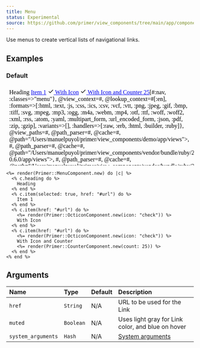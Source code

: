 ```yaml
---
title: Menu
status: Experimental
source: https://github.com/primer/view_components/tree/main/app/components/primer/menu_component.rb
---
```


<!-- Warning: AUTO-GENERATED file, do not edit. Add code comments to your Ruby instead <3 -->

Use menus to create vertical lists of navigational links.

## Examples

### Default

<iframe style="width: 100%; border: 0px; height: 215px;" srcdoc="<html><head><link href='https://unpkg.com/@primer/css/dist/primer.css' rel='stylesheet'></head><body><nav class='menu '>  <span class='menu-heading '>    Heading</span>      <a href='#url' aria-current='page' class='menu-item '>    Item 1</a>    <a href='#url' class='menu-item '>    <svg class='octicon octicon-check' height='16' viewBox='0 0 16 16' version='1.1' width='16' aria-hidden='true'><path fill-rule='evenodd' d='M13.78 4.22a.75.75 0 010 1.06l-7.25 7.25a.75.75 0 01-1.06 0L2.22 9.28a.75.75 0 011.06-1.06L6 10.94l6.72-6.72a.75.75 0 011.06 0z'></path></svg>    With Icon</a>    <a href='#url' class='menu-item '>    <svg class='octicon octicon-check' height='16' viewBox='0 0 16 16' version='1.1' width='16' aria-hidden='true'><path fill-rule='evenodd' d='M13.78 4.22a.75.75 0 010 1.06l-7.25 7.25a.75.75 0 01-1.06 0L2.22 9.28a.75.75 0 011.06-1.06L6 10.94l6.72-6.72a.75.75 0 011.06 0z'></path></svg>    With Icon and Counter    <span title='25' class='Counter '>25</span></a>[#&lt;ViewComponent::SlotV2:0x00007f82f74de6e0 @parent=#&lt;Primer::MenuComponent:0x00007f82f7506b40 @system_arguments={:tag=&gt;:nav, :classes=&gt;&quot;menu&quot;}, @view_context=#&lt;ActionView::Base:0x007f8356ea9be8&gt;, @lookup_context=#&lt;ActionView::LookupContext:0x00007f8356ea9eb8 @details_key=nil, @digest_cache=nil, @cache=true, @prefixes=[&quot;application&quot;], @details={:locale=&gt;[:en], :formats=&gt;[:html, :text, :js, :css, :ics, :csv, :vcf, :vtt, :png, :jpeg, :gif, :bmp, :tiff, :svg, :mpeg, :mp3, :ogg, :m4a, :webm, :mp4, :otf, :ttf, :woff, :woff2, :xml, :rss, :atom, :yaml, :multipart_form, :url_encoded_form, :json, :pdf, :zip, :gzip], :variants=&gt;[], :handlers=&gt;[:raw, :erb, :html, :builder, :ruby]}, @view_paths=#&lt;ActionView::PathSet:0x00007f8356ea9d28 @paths=[#&lt;ActionView::OptimizedFileSystemResolver:0x00007f8356e891e0 @pattern=&quot;:prefix/:action{.:locale,}{.:formats,}{+:variants,}{.:handlers,}&quot;, @unbound_templates=#&lt;Concurrent::Map:0x00007f8356e891b8 entries=0 default_proc=nil&gt;, @path_parser=#&lt;ActionView::Resolver::PathParser:0x00007f8356e89118&gt;, @cache=#&lt;ActionView::Resolver::Cache:0x00007f8356e890f0 keys=0 queries=0&gt;, @path=&quot;/Users/manuelpuyol/primer/view_components/demo/app/views&quot;&gt;, #&lt;ActionView::OptimizedFileSystemResolver:0x00007f8356e89640 @pattern=&quot;:prefix/:action{.:locale,}{.:formats,}{+:variants,}{.:handlers,}&quot;, @unbound_templates=#&lt;Concurrent::Map:0x00007f8356e89618 entries=0 default_proc=nil&gt;, @path_parser=#&lt;ActionView::Resolver::PathParser:0x00007f8356e895a0&gt;, @cache=#&lt;ActionView::Resolver::Cache:0x00007f8356e89578 keys=0 queries=0&gt;, @path=&quot;/Users/manuelpuyol/primer/view_components/vendor/bundle/ruby/2.6.0/gems/view_component_storybook-0.6.0/app/views&quot;&gt;, #&lt;ActionView::OptimizedFileSystemResolver:0x00007f8356e89a78 @pattern=&quot;:prefix/:action{.:locale,}{.:formats,}{+:variants,}{.:handlers,}&quot;, @unbound_templates=#&lt;Concurrent::Map:0x00007f8356e89a50 entries=0 default_proc=nil&gt;, @path_parser=#&lt;ActionView::Resolver::PathParser:0x00007f8356e899d8&gt;, @cache=#&lt;ActionView::Resolver::Cache:0x00007f8356e899b0 keys=0 queries=0&gt;, @path=&quot;/Users/manuelpuyol/primer/view_components/vendor/bundle/ruby/2.6.0/gems/view_component-2.25.1/app/views&quot;&gt;]&gt;&gt;, @view_renderer=#&lt;ActionView::Renderer:0x00007f8356ea8810 @lookup_context=#&lt;ActionView::LookupContext:0x00007f8356ea9eb8 @details_key=nil, @digest_cache=nil, @cache=true, @prefixes=[&quot;application&quot;], @details={:locale=&gt;[:en], :formats=&gt;[:html, :text, :js, :css, :ics, :csv, :vcf, :vtt, :png, :jpeg, :gif, :bmp, :tiff, :svg, :mpeg, :mp3, :ogg, :m4a, :webm, :mp4, :otf, :ttf, :woff, :woff2, :xml, :rss, :atom, :yaml, :multipart_form, :url_encoded_form, :json, :pdf, :zip, :gzip], :variants=&gt;[], :handlers=&gt;[:raw, :erb, :html, :builder, :ruby]}, @view_paths=#&lt;ActionView::PathSet:0x00007f8356ea9d28 @paths=[#&lt;ActionView::OptimizedFileSystemResolver:0x00007f8356e891e0 @pattern=&quot;:prefix/:action{.:locale,}{.:formats,}{+:variants,}{.:handlers,}&quot;, @unbound_templates=#&lt;Concurrent::Map:0x00007f8356e891b8 entries=0 default_proc=nil&gt;, @path_parser=#&lt;ActionView::Resolver::PathParser:0x00007f8356e89118&gt;, @cache=#&lt;ActionView::Resolver::Cache:0x00007f8356e890f0 keys=0 queries=0&gt;, @path=&quot;/Users/manuelpuyol/primer/view_components/demo/app/views&quot;&gt;, #&lt;ActionView::OptimizedFileSystemResolver:0x00007f8356e89640 @pattern=&quot;:prefix/:action{.:locale,}{.:formats,}{+:variants,}{.:handlers,}&quot;, @unbound_templates=#&lt;Concurrent::Map:0x00007f8356e89618 entries=0 default_proc=nil&gt;, @path_parser=#&lt;ActionView::Resolver::PathParser:0x00007f8356e895a0&gt;, @cache=#&lt;ActionView::Resolver::Cache:0x00007f8356e89578 keys=0 queries=0&gt;, @path=&quot;/Users/manuelpuyol/primer/view_components/vendor/bundle/ruby/2.6.0/gems/view_component_storybook-0.6.0/app/views&quot;&gt;, #&lt;ActionView::OptimizedFileSystemResolver:0x00007f8356e89a78 @pattern=&quot;:prefix/:action{.:locale,}{.:formats,}{+:variants,}{.:handlers,}&quot;, @unbound_templates=#&lt;Concurrent::Map:0x00007f8356e89a50 entries=0 default_proc=nil&gt;, @path_parser=#&lt;ActionView::Resolver::PathParser:0x00007f8356e899d8&gt;, @cache=#&lt;ActionView::Resolver::Cache:0x00007f8356e899b0 keys=0 queries=0&gt;, @path=&quot;/Users/manuelpuyol/primer/view_components/vendor/bundle/ruby/2.6.0/gems/view_component-2.25.1/app/views&quot;&gt;]&gt;&gt;&gt;, @view_flow=#&lt;ActionView::OutputFlow:0x00007f8356eb3288 @content={}&gt;, @virtual_path=&quot;/primer/menu_component&quot;, @variant=nil, @current_template=#&lt;Primer::MenuComponent:0x00007f82f7506b40 ...&gt;, @_set_slots={:heading=&gt;#&lt;ViewComponent::SlotV2:0x00007f82f74df090 @parent=#&lt;Primer::MenuComponent:0x00007f82f7506b40 ...&gt;, @_content_block=#&lt;Proc:0x00007f82f74df2c0@inline template:2&gt;, @_component_instance=#&lt;Primer::BaseComponent:0x00007f82f74ded98 @tag=:span, @result={:class=&gt;&quot;menu-heading &quot;, :style=&gt;nil}, @content_tag_args={}, @view_context=#&lt;ActionView::Base:0x007f8356ea9be8&gt;, @lookup_context=#&lt;ActionView::LookupContext:0x00007f8356ea9eb8 @details_key=nil, @digest_cache=nil, @cache=true, @prefixes=[&quot;application&quot;], @details={:locale=&gt;[:en], :formats=&gt;[:html, :text, :js, :css, :ics, :csv, :vcf, :vtt, :png, :jpeg, :gif, :bmp, :tiff, :svg, :mpeg, :mp3, :ogg, :m4a, :webm, :mp4, :otf, :ttf, :woff, :woff2, :xml, :rss, :atom, :yaml, :multipart_form, :url_encoded_form, :json, :pdf, :zip, :gzip], :variants=&gt;[], :handlers=&gt;[:raw, :erb, :html, :builder, :ruby]}, @view_paths=#&lt;ActionView::PathSet:0x00007f8356ea9d28 @paths=[#&lt;ActionView::OptimizedFileSystemResolver:0x00007f8356e891e0 @pattern=&quot;:prefix/:action{.:locale,}{.:formats,}{+:variants,}{.:handlers,}&quot;, @unbound_templates=#&lt;Concurrent::Map:0x00007f8356e891b8 entries=0 default_proc=nil&gt;, @path_parser=#&lt;ActionView::Resolver::PathParser:0x00007f8356e89118&gt;, @cache=#&lt;ActionView::Resolver::Cache:0x00007f8356e890f0 keys=0 queries=0&gt;, @path=&quot;/Users/manuelpuyol/primer/view_components/demo/app/views&quot;&gt;, #&lt;ActionView::OptimizedFileSystemResolver:0x00007f8356e89640 @pattern=&quot;:prefix/:action{.:locale,}{.:formats,}{+:variants,}{.:handlers,}&quot;, @unbound_templates=#&lt;Concurrent::Map:0x00007f8356e89618 entries=0 default_proc=nil&gt;, @path_parser=#&lt;ActionView::Resolver::PathParser:0x00007f8356e895a0&gt;, @cache=#&lt;ActionView::Resolver::Cache:0x00007f8356e89578 keys=0 queries=0&gt;, @path=&quot;/Users/manuelpuyol/primer/view_components/vendor/bundle/ruby/2.6.0/gems/view_component_storybook-0.6.0/app/views&quot;&gt;, #&lt;ActionView::OptimizedFileSystemResolver:0x00007f8356e89a78 @pattern=&quot;:prefix/:action{.:locale,}{.:formats,}{+:variants,}{.:handlers,}&quot;, @unbound_templates=#&lt;Concurrent::Map:0x00007f8356e89a50 entries=0 default_proc=nil&gt;, @path_parser=#&lt;ActionView::Resolver::PathParser:0x00007f8356e899d8&gt;, @cache=#&lt;ActionView::Resolver::Cache:0x00007f8356e899b0 keys=0 queries=0&gt;, @path=&quot;/Users/manuelpuyol/primer/view_components/vendor/bundle/ruby/2.6.0/gems/view_component-2.25.1/app/views&quot;&gt;]&gt;&gt;, @view_renderer=#&lt;ActionView::Renderer:0x00007f8356ea8810 @lookup_context=#&lt;ActionView::LookupContext:0x00007f8356ea9eb8 @details_key=nil, @digest_cache=nil, @cache=true, @prefixes=[&quot;application&quot;], @details={:locale=&gt;[:en], :formats=&gt;[:html, :text, :js, :css, :ics, :csv, :vcf, :vtt, :png, :jpeg, :gif, :bmp, :tiff, :svg, :mpeg, :mp3, :ogg, :m4a, :webm, :mp4, :otf, :ttf, :woff, :woff2, :xml, :rss, :atom, :yaml, :multipart_form, :url_encoded_form, :json, :pdf, :zip, :gzip], :variants=&gt;[], :handlers=&gt;[:raw, :erb, :html, :builder, :ruby]}, @view_paths=#&lt;ActionView::PathSet:0x00007f8356ea9d28 @paths=[#&lt;ActionView::OptimizedFileSystemResolver:0x00007f8356e891e0 @pattern=&quot;:prefix/:action{.:locale,}{.:formats,}{+:variants,}{.:handlers,}&quot;, @unbound_templates=#&lt;Concurrent::Map:0x00007f8356e891b8 entries=0 default_proc=nil&gt;, @path_parser=#&lt;ActionView::Resolver::PathParser:0x00007f8356e89118&gt;, @cache=#&lt;ActionView::Resolver::Cache:0x00007f8356e890f0 keys=0 queries=0&gt;, @path=&quot;/Users/manuelpuyol/primer/view_components/demo/app/views&quot;&gt;, #&lt;ActionView::OptimizedFileSystemResolver:0x00007f8356e89640 @pattern=&quot;:prefix/:action{.:locale,}{.:formats,}{+:variants,}{.:handlers,}&quot;, @unbound_templates=#&lt;Concurrent::Map:0x00007f8356e89618 entries=0 default_proc=nil&gt;, @path_parser=#&lt;ActionView::Resolver::PathParser:0x00007f8356e895a0&gt;, @cache=#&lt;ActionView::Resolver::Cache:0x00007f8356e89578 keys=0 queries=0&gt;, @path=&quot;/Users/manuelpuyol/primer/view_components/vendor/bundle/ruby/2.6.0/gems/view_component_storybook-0.6.0/app/views&quot;&gt;, #&lt;ActionView::OptimizedFileSystemResolver:0x00007f8356e89a78 @pattern=&quot;:prefix/:action{.:locale,}{.:formats,}{+:variants,}{.:handlers,}&quot;, @unbound_templates=#&lt;Concurrent::Map:0x00007f8356e89a50 entries=0 default_proc=nil&gt;, @path_parser=#&lt;ActionView::Resolver::PathParser:0x00007f8356e899d8&gt;, @cache=#&lt;ActionView::Resolver::Cache:0x00007f8356e899b0 keys=0 queries=0&gt;, @path=&quot;/Users/manuelpuyol/primer/view_components/vendor/bundle/ruby/2.6.0/gems/view_component-2.25.1/app/views&quot;&gt;]&gt;&gt;&gt;, @view_flow=#&lt;ActionView::OutputFlow:0x00007f8356eb3288 @content={}&gt;, @virtual_path=&quot;/primer/base_component&quot;, @variant=nil, @current_template=nil, @content=&quot;    Heading\n&quot;, @tag_builder=#&lt;ActionView::Helpers::TagHelper::TagBuilder:0x00007f82f74dc480 @view_context=#&lt;Primer::BaseComponent:0x00007f82f74ded98 ...&gt;&gt;&gt;, @content=&quot;&lt;span class=\&quot;menu-heading \&quot;&gt;    Heading\n&lt;/span&gt;&quot;&gt;, :items=&gt;[...]}, @content=nil, @output_buffer=&quot;\n  &lt;span class=\&quot;menu-heading \&quot;&gt;    Heading\n&lt;/span&gt;\n  \n    &lt;a href=\&quot;#url\&quot; aria-current=\&quot;page\&quot; class=\&quot;menu-item \&quot;&gt;    Item 1\n&lt;/a&gt;\n\n    &lt;a href=\&quot;#url\&quot; class=\&quot;menu-item \&quot;&gt;    &lt;svg class=\&quot;octicon octicon-check\&quot; height=\&quot;16\&quot; viewBox=\&quot;0 0 16 16\&quot; version=\&quot;1.1\&quot; width=\&quot;16\&quot; aria-hidden=\&quot;true\&quot;&gt;&lt;path fill-rule=\&quot;evenodd\&quot; d=\&quot;M13.78 4.22a.75.75 0 010 1.06l-7.25 7.25a.75.75 0 01-1.06 0L2.22 9.28a.75.75 0 011.06-1.06L6 10.94l6.72-6.72a.75.75 0 011.06 0z\&quot;&gt;&lt;/path&gt;&lt;/svg&gt;\n    With Icon\n&lt;/a&gt;\n\n    &lt;a href=\&quot;#url\&quot; class=\&quot;menu-item \&quot;&gt;    &lt;svg class=\&quot;octicon octicon-check\&quot; height=\&quot;16\&quot; viewBox=\&quot;0 0 16 16\&quot; version=\&quot;1.1\&quot; width=\&quot;16\&quot; aria-hidden=\&quot;true\&quot;&gt;&lt;path fill-rule=\&quot;evenodd\&quot; d=\&quot;M13.78 4.22a.75.75 0 010 1.06l-7.25 7.25a.75.75 0 01-1.06 0L2.22 9.28a.75.75 0 011.06-1.06L6 10.94l6.72-6.72a.75.75 0 011.06 0z\&quot;&gt;&lt;/path&gt;&lt;/svg&gt;\n    With Icon and Counter\n    &lt;span title=\&quot;25\&quot; class=\&quot;Counter \&quot;&gt;25&lt;/span&gt;\n&lt;/a&gt;\n&quot;&gt;, @_content_block=#&lt;Proc:0x00007f82f74de820@inline template:5&gt;, @_component_instance=#&lt;Primer::BaseComponent:0x00007f82f74de410 @tag=:a, @result={:class=&gt;&quot;menu-item &quot;, :style=&gt;nil}, @content_tag_args={:href=&gt;&quot;#url&quot;, :&quot;aria-current&quot;=&gt;:page}, @view_context=#&lt;ActionView::Base:0x007f8356ea9be8&gt;, @lookup_context=#&lt;ActionView::LookupContext:0x00007f8356ea9eb8 @details_key=nil, @digest_cache=nil, @cache=true, @prefixes=[&quot;application&quot;], @details={:locale=&gt;[:en], :formats=&gt;[:html, :text, :js, :css, :ics, :csv, :vcf, :vtt, :png, :jpeg, :gif, :bmp, :tiff, :svg, :mpeg, :mp3, :ogg, :m4a, :webm, :mp4, :otf, :ttf, :woff, :woff2, :xml, :rss, :atom, :yaml, :multipart_form, :url_encoded_form, :json, :pdf, :zip, :gzip], :variants=&gt;[], :handlers=&gt;[:raw, :erb, :html, :builder, :ruby]}, @view_paths=#&lt;ActionView::PathSet:0x00007f8356ea9d28 @paths=[#&lt;ActionView::OptimizedFileSystemResolver:0x00007f8356e891e0 @pattern=&quot;:prefix/:action{.:locale,}{.:formats,}{+:variants,}{.:handlers,}&quot;, @unbound_templates=#&lt;Concurrent::Map:0x00007f8356e891b8 entries=0 default_proc=nil&gt;, @path_parser=#&lt;ActionView::Resolver::PathParser:0x00007f8356e89118&gt;, @cache=#&lt;ActionView::Resolver::Cache:0x00007f8356e890f0 keys=0 queries=0&gt;, @path=&quot;/Users/manuelpuyol/primer/view_components/demo/app/views&quot;&gt;, #&lt;ActionView::OptimizedFileSystemResolver:0x00007f8356e89640 @pattern=&quot;:prefix/:action{.:locale,}{.:formats,}{+:variants,}{.:handlers,}&quot;, @unbound_templates=#&lt;Concurrent::Map:0x00007f8356e89618 entries=0 default_proc=nil&gt;, @path_parser=#&lt;ActionView::Resolver::PathParser:0x00007f8356e895a0&gt;, @cache=#&lt;ActionView::Resolver::Cache:0x00007f8356e89578 keys=0 queries=0&gt;, @path=&quot;/Users/manuelpuyol/primer/view_components/vendor/bundle/ruby/2.6.0/gems/view_component_storybook-0.6.0/app/views&quot;&gt;, #&lt;ActionView::OptimizedFileSystemResolver:0x00007f8356e89a78 @pattern=&quot;:prefix/:action{.:locale,}{.:formats,}{+:variants,}{.:handlers,}&quot;, @unbound_templates=#&lt;Concurrent::Map:0x00007f8356e89a50 entries=0 default_proc=nil&gt;, @path_parser=#&lt;ActionView::Resolver::PathParser:0x00007f8356e899d8&gt;, @cache=#&lt;ActionView::Resolver::Cache:0x00007f8356e899b0 keys=0 queries=0&gt;, @path=&quot;/Users/manuelpuyol/primer/view_components/vendor/bundle/ruby/2.6.0/gems/view_component-2.25.1/app/views&quot;&gt;]&gt;&gt;, @view_renderer=#&lt;ActionView::Renderer:0x00007f8356ea8810 @lookup_context=#&lt;ActionView::LookupContext:0x00007f8356ea9eb8 @details_key=nil, @digest_cache=nil, @cache=true, @prefixes=[&quot;application&quot;], @details={:locale=&gt;[:en], :formats=&gt;[:html, :text, :js, :css, :ics, :csv, :vcf, :vtt, :png, :jpeg, :gif, :bmp, :tiff, :svg, :mpeg, :mp3, :ogg, :m4a, :webm, :mp4, :otf, :ttf, :woff, :woff2, :xml, :rss, :atom, :yaml, :multipart_form, :url_encoded_form, :json, :pdf, :zip, :gzip], :variants=&gt;[], :handlers=&gt;[:raw, :erb, :html, :builder, :ruby]}, @view_paths=#&lt;ActionView::PathSet:0x00007f8356ea9d28 @paths=[#&lt;ActionView::OptimizedFileSystemResolver:0x00007f8356e891e0 @pattern=&quot;:prefix/:action{.:locale,}{.:formats,}{+:variants,}{.:handlers,}&quot;, @unbound_templates=#&lt;Concurrent::Map:0x00007f8356e891b8 entries=0 default_proc=nil&gt;, @path_parser=#&lt;ActionView::Resolver::PathParser:0x00007f8356e89118&gt;, @cache=#&lt;ActionView::Resolver::Cache:0x00007f8356e890f0 keys=0 queries=0&gt;, @path=&quot;/Users/manuelpuyol/primer/view_components/demo/app/views&quot;&gt;, #&lt;ActionView::OptimizedFileSystemResolver:0x00007f8356e89640 @pattern=&quot;:prefix/:action{.:locale,}{.:formats,}{+:variants,}{.:handlers,}&quot;, @unbound_templates=#&lt;Concurrent::Map:0x00007f8356e89618 entries=0 default_proc=nil&gt;, @path_parser=#&lt;ActionView::Resolver::PathParser:0x00007f8356e895a0&gt;, @cache=#&lt;ActionView::Resolver::Cache:0x00007f8356e89578 keys=0 queries=0&gt;, @path=&quot;/Users/manuelpuyol/primer/view_components/vendor/bundle/ruby/2.6.0/gems/view_component_storybook-0.6.0/app/views&quot;&gt;, #&lt;ActionView::OptimizedFileSystemResolver:0x00007f8356e89a78 @pattern=&quot;:prefix/:action{.:locale,}{.:formats,}{+:variants,}{.:handlers,}&quot;, @unbound_templates=#&lt;Concurrent::Map:0x00007f8356e89a50 entries=0 default_proc=nil&gt;, @path_parser=#&lt;ActionView::Resolver::PathParser:0x00007f8356e899d8&gt;, @cache=#&lt;ActionView::Resolver::Cache:0x00007f8356e899b0 keys=0 queries=0&gt;, @path=&quot;/Users/manuelpuyol/primer/view_components/vendor/bundle/ruby/2.6.0/gems/view_component-2.25.1/app/views&quot;&gt;]&gt;&gt;&gt;, @view_flow=#&lt;ActionView::OutputFlow:0x00007f8356eb3288 @content={}&gt;, @virtual_path=&quot;/primer/base_component&quot;, @variant=nil, @current_template=nil, @content=&quot;    Item 1\n&quot;, @tag_builder=#&lt;ActionView::Helpers::TagHelper::TagBuilder:0x00007f82f74dc0e8 @view_context=#&lt;Primer::BaseComponent:0x00007f82f74de410 ...&gt;&gt;&gt;, @content=&quot;&lt;a href=\&quot;#url\&quot; aria-current=\&quot;page\&quot; class=\&quot;menu-item \&quot;&gt;    Item 1\n&lt;/a&gt;&quot;&gt;, #&lt;ViewComponent::SlotV2:0x00007f82f74ddc90 @parent=#&lt;Primer::MenuComponent:0x00007f82f7506b40 @system_arguments={:tag=&gt;:nav, :classes=&gt;&quot;menu&quot;}, @view_context=#&lt;ActionView::Base:0x007f8356ea9be8&gt;, @lookup_context=#&lt;ActionView::LookupContext:0x00007f8356ea9eb8 @details_key=nil, @digest_cache=nil, @cache=true, @prefixes=[&quot;application&quot;], @details={:locale=&gt;[:en], :formats=&gt;[:html, :text, :js, :css, :ics, :csv, :vcf, :vtt, :png, :jpeg, :gif, :bmp, :tiff, :svg, :mpeg, :mp3, :ogg, :m4a, :webm, :mp4, :otf, :ttf, :woff, :woff2, :xml, :rss, :atom, :yaml, :multipart_form, :url_encoded_form, :json, :pdf, :zip, :gzip], :variants=&gt;[], :handlers=&gt;[:raw, :erb, :html, :builder, :ruby]}, @view_paths=#&lt;ActionView::PathSet:0x00007f8356ea9d28 @paths=[#&lt;ActionView::OptimizedFileSystemResolver:0x00007f8356e891e0 @pattern=&quot;:prefix/:action{.:locale,}{.:formats,}{+:variants,}{.:handlers,}&quot;, @unbound_templates=#&lt;Concurrent::Map:0x00007f8356e891b8 entries=0 default_proc=nil&gt;, @path_parser=#&lt;ActionView::Resolver::PathParser:0x00007f8356e89118&gt;, @cache=#&lt;ActionView::Resolver::Cache:0x00007f8356e890f0 keys=0 queries=0&gt;, @path=&quot;/Users/manuelpuyol/primer/view_components/demo/app/views&quot;&gt;, #&lt;ActionView::OptimizedFileSystemResolver:0x00007f8356e89640 @pattern=&quot;:prefix/:action{.:locale,}{.:formats,}{+:variants,}{.:handlers,}&quot;, @unbound_templates=#&lt;Concurrent::Map:0x00007f8356e89618 entries=0 default_proc=nil&gt;, @path_parser=#&lt;ActionView::Resolver::PathParser:0x00007f8356e895a0&gt;, @cache=#&lt;ActionView::Resolver::Cache:0x00007f8356e89578 keys=0 queries=0&gt;, @path=&quot;/Users/manuelpuyol/primer/view_components/vendor/bundle/ruby/2.6.0/gems/view_component_storybook-0.6.0/app/views&quot;&gt;, #&lt;ActionView::OptimizedFileSystemResolver:0x00007f8356e89a78 @pattern=&quot;:prefix/:action{.:locale,}{.:formats,}{+:variants,}{.:handlers,}&quot;, @unbound_templates=#&lt;Concurrent::Map:0x00007f8356e89a50 entries=0 default_proc=nil&gt;, @path_parser=#&lt;ActionView::Resolver::PathParser:0x00007f8356e899d8&gt;, @cache=#&lt;ActionView::Resolver::Cache:0x00007f8356e899b0 keys=0 queries=0&gt;, @path=&quot;/Users/manuelpuyol/primer/view_components/vendor/bundle/ruby/2.6.0/gems/view_component-2.25.1/app/views&quot;&gt;]&gt;&gt;, @view_renderer=#&lt;ActionView::Renderer:0x00007f8356ea8810 @lookup_context=#&lt;ActionView::LookupContext:0x00007f8356ea9eb8 @details_key=nil, @digest_cache=nil, @cache=true, @prefixes=[&quot;application&quot;], @details={:locale=&gt;[:en], :formats=&gt;[:html, :text, :js, :css, :ics, :csv, :vcf, :vtt, :png, :jpeg, :gif, :bmp, :tiff, :svg, :mpeg, :mp3, :ogg, :m4a, :webm, :mp4, :otf, :ttf, :woff, :woff2, :xml, :rss, :atom, :yaml, :multipart_form, :url_encoded_form, :json, :pdf, :zip, :gzip], :variants=&gt;[], :handlers=&gt;[:raw, :erb, :html, :builder, :ruby]}, @view_paths=#&lt;ActionView::PathSet:0x00007f8356ea9d28 @paths=[#&lt;ActionView::OptimizedFileSystemResolver:0x00007f8356e891e0 @pattern=&quot;:prefix/:action{.:locale,}{.:formats,}{+:variants,}{.:handlers,}&quot;, @unbound_templates=#&lt;Concurrent::Map:0x00007f8356e891b8 entries=0 default_proc=nil&gt;, @path_parser=#&lt;ActionView::Resolver::PathParser:0x00007f8356e89118&gt;, @cache=#&lt;ActionView::Resolver::Cache:0x00007f8356e890f0 keys=0 queries=0&gt;, @path=&quot;/Users/manuelpuyol/primer/view_components/demo/app/views&quot;&gt;, #&lt;ActionView::OptimizedFileSystemResolver:0x00007f8356e89640 @pattern=&quot;:prefix/:action{.:locale,}{.:formats,}{+:variants,}{.:handlers,}&quot;, @unbound_templates=#&lt;Concurrent::Map:0x00007f8356e89618 entries=0 default_proc=nil&gt;, @path_parser=#&lt;ActionView::Resolver::PathParser:0x00007f8356e895a0&gt;, @cache=#&lt;ActionView::Resolver::Cache:0x00007f8356e89578 keys=0 queries=0&gt;, @path=&quot;/Users/manuelpuyol/primer/view_components/vendor/bundle/ruby/2.6.0/gems/view_component_storybook-0.6.0/app/views&quot;&gt;, #&lt;ActionView::OptimizedFileSystemResolver:0x00007f8356e89a78 @pattern=&quot;:prefix/:action{.:locale,}{.:formats,}{+:variants,}{.:handlers,}&quot;, @unbound_templates=#&lt;Concurrent::Map:0x00007f8356e89a50 entries=0 default_proc=nil&gt;, @path_parser=#&lt;ActionView::Resolver::PathParser:0x00007f8356e899d8&gt;, @cache=#&lt;ActionView::Resolver::Cache:0x00007f8356e899b0 keys=0 queries=0&gt;, @path=&quot;/Users/manuelpuyol/primer/view_components/vendor/bundle/ruby/2.6.0/gems/view_component-2.25.1/app/views&quot;&gt;]&gt;&gt;&gt;, @view_flow=#&lt;ActionView::OutputFlow:0x00007f8356eb3288 @content={}&gt;, @virtual_path=&quot;/primer/menu_component&quot;, @variant=nil, @current_template=#&lt;Primer::MenuComponent:0x00007f82f7506b40 ...&gt;, @_set_slots={:heading=&gt;#&lt;ViewComponent::SlotV2:0x00007f82f74df090 @parent=#&lt;Primer::MenuComponent:0x00007f82f7506b40 ...&gt;, @_content_block=#&lt;Proc:0x00007f82f74df2c0@inline template:2&gt;, @_component_instance=#&lt;Primer::BaseComponent:0x00007f82f74ded98 @tag=:span, @result={:class=&gt;&quot;menu-heading &quot;, :style=&gt;nil}, @content_tag_args={}, @view_context=#&lt;ActionView::Base:0x007f8356ea9be8&gt;, @lookup_context=#&lt;ActionView::LookupContext:0x00007f8356ea9eb8 @details_key=nil, @digest_cache=nil, @cache=true, @prefixes=[&quot;application&quot;], @details={:locale=&gt;[:en], :formats=&gt;[:html, :text, :js, :css, :ics, :csv, :vcf, :vtt, :png, :jpeg, :gif, :bmp, :tiff, :svg, :mpeg, :mp3, :ogg, :m4a, :webm, :mp4, :otf, :ttf, :woff, :woff2, :xml, :rss, :atom, :yaml, :multipart_form, :url_encoded_form, :json, :pdf, :zip, :gzip], :variants=&gt;[], :handlers=&gt;[:raw, :erb, :html, :builder, :ruby]}, @view_paths=#&lt;ActionView::PathSet:0x00007f8356ea9d28 @paths=[#&lt;ActionView::OptimizedFileSystemResolver:0x00007f8356e891e0 @pattern=&quot;:prefix/:action{.:locale,}{.:formats,}{+:variants,}{.:handlers,}&quot;, @unbound_templates=#&lt;Concurrent::Map:0x00007f8356e891b8 entries=0 default_proc=nil&gt;, @path_parser=#&lt;ActionView::Resolver::PathParser:0x00007f8356e89118&gt;, @cache=#&lt;ActionView::Resolver::Cache:0x00007f8356e890f0 keys=0 queries=0&gt;, @path=&quot;/Users/manuelpuyol/primer/view_components/demo/app/views&quot;&gt;, #&lt;ActionView::OptimizedFileSystemResolver:0x00007f8356e89640 @pattern=&quot;:prefix/:action{.:locale,}{.:formats,}{+:variants,}{.:handlers,}&quot;, @unbound_templates=#&lt;Concurrent::Map:0x00007f8356e89618 entries=0 default_proc=nil&gt;, @path_parser=#&lt;ActionView::Resolver::PathParser:0x00007f8356e895a0&gt;, @cache=#&lt;ActionView::Resolver::Cache:0x00007f8356e89578 keys=0 queries=0&gt;, @path=&quot;/Users/manuelpuyol/primer/view_components/vendor/bundle/ruby/2.6.0/gems/view_component_storybook-0.6.0/app/views&quot;&gt;, #&lt;ActionView::OptimizedFileSystemResolver:0x00007f8356e89a78 @pattern=&quot;:prefix/:action{.:locale,}{.:formats,}{+:variants,}{.:handlers,}&quot;, @unbound_templates=#&lt;Concurrent::Map:0x00007f8356e89a50 entries=0 default_proc=nil&gt;, @path_parser=#&lt;ActionView::Resolver::PathParser:0x00007f8356e899d8&gt;, @cache=#&lt;ActionView::Resolver::Cache:0x00007f8356e899b0 keys=0 queries=0&gt;, @path=&quot;/Users/manuelpuyol/primer/view_components/vendor/bundle/ruby/2.6.0/gems/view_component-2.25.1/app/views&quot;&gt;]&gt;&gt;, @view_renderer=#&lt;ActionView::Renderer:0x00007f8356ea8810 @lookup_context=#&lt;ActionView::LookupContext:0x00007f8356ea9eb8 @details_key=nil, @digest_cache=nil, @cache=true, @prefixes=[&quot;application&quot;], @details={:locale=&gt;[:en], :formats=&gt;[:html, :text, :js, :css, :ics, :csv, :vcf, :vtt, :png, :jpeg, :gif, :bmp, :tiff, :svg, :mpeg, :mp3, :ogg, :m4a, :webm, :mp4, :otf, :ttf, :woff, :woff2, :xml, :rss, :atom, :yaml, :multipart_form, :url_encoded_form, :json, :pdf, :zip, :gzip], :variants=&gt;[], :handlers=&gt;[:raw, :erb, :html, :builder, :ruby]}, @view_paths=#&lt;ActionView::PathSet:0x00007f8356ea9d28 @paths=[#&lt;ActionView::OptimizedFileSystemResolver:0x00007f8356e891e0 @pattern=&quot;:prefix/:action{.:locale,}{.:formats,}{+:variants,}{.:handlers,}&quot;, @unbound_templates=#&lt;Concurrent::Map:0x00007f8356e891b8 entries=0 default_proc=nil&gt;, @path_parser=#&lt;ActionView::Resolver::PathParser:0x00007f8356e89118&gt;, @cache=#&lt;ActionView::Resolver::Cache:0x00007f8356e890f0 keys=0 queries=0&gt;, @path=&quot;/Users/manuelpuyol/primer/view_components/demo/app/views&quot;&gt;, #&lt;ActionView::OptimizedFileSystemResolver:0x00007f8356e89640 @pattern=&quot;:prefix/:action{.:locale,}{.:formats,}{+:variants,}{.:handlers,}&quot;, @unbound_templates=#&lt;Concurrent::Map:0x00007f8356e89618 entries=0 default_proc=nil&gt;, @path_parser=#&lt;ActionView::Resolver::PathParser:0x00007f8356e895a0&gt;, @cache=#&lt;ActionView::Resolver::Cache:0x00007f8356e89578 keys=0 queries=0&gt;, @path=&quot;/Users/manuelpuyol/primer/view_components/vendor/bundle/ruby/2.6.0/gems/view_component_storybook-0.6.0/app/views&quot;&gt;, #&lt;ActionView::OptimizedFileSystemResolver:0x00007f8356e89a78 @pattern=&quot;:prefix/:action{.:locale,}{.:formats,}{+:variants,}{.:handlers,}&quot;, @unbound_templates=#&lt;Concurrent::Map:0x00007f8356e89a50 entries=0 default_proc=nil&gt;, @path_parser=#&lt;ActionView::Resolver::PathParser:0x00007f8356e899d8&gt;, @cache=#&lt;ActionView::Resolver::Cache:0x00007f8356e899b0 keys=0 queries=0&gt;, @path=&quot;/Users/manuelpuyol/primer/view_components/vendor/bundle/ruby/2.6.0/gems/view_component-2.25.1/app/views&quot;&gt;]&gt;&gt;&gt;, @view_flow=#&lt;ActionView::OutputFlow:0x00007f8356eb3288 @content={}&gt;, @virtual_path=&quot;/primer/base_component&quot;, @variant=nil, @current_template=nil, @content=&quot;    Heading\n&quot;, @tag_builder=#&lt;ActionView::Helpers::TagHelper::TagBuilder:0x00007f82f74dc480 @view_context=#&lt;Primer::BaseComponent:0x00007f82f74ded98 ...&gt;&gt;&gt;, @content=&quot;&lt;span class=\&quot;menu-heading \&quot;&gt;    Heading\n&lt;/span&gt;&quot;&gt;, :items=&gt;[...]}, @content=nil, @output_buffer=&quot;\n  &lt;span class=\&quot;menu-heading \&quot;&gt;    Heading\n&lt;/span&gt;\n  \n    &lt;a href=\&quot;#url\&quot; aria-current=\&quot;page\&quot; class=\&quot;menu-item \&quot;&gt;    Item 1\n&lt;/a&gt;\n\n    &lt;a href=\&quot;#url\&quot; class=\&quot;menu-item \&quot;&gt;    &lt;svg class=\&quot;octicon octicon-check\&quot; height=\&quot;16\&quot; viewBox=\&quot;0 0 16 16\&quot; version=\&quot;1.1\&quot; width=\&quot;16\&quot; aria-hidden=\&quot;true\&quot;&gt;&lt;path fill-rule=\&quot;evenodd\&quot; d=\&quot;M13.78 4.22a.75.75 0 010 1.06l-7.25 7.25a.75.75 0 01-1.06 0L2.22 9.28a.75.75 0 011.06-1.06L6 10.94l6.72-6.72a.75.75 0 011.06 0z\&quot;&gt;&lt;/path&gt;&lt;/svg&gt;\n    With Icon\n&lt;/a&gt;\n\n    &lt;a href=\&quot;#url\&quot; class=\&quot;menu-item \&quot;&gt;    &lt;svg class=\&quot;octicon octicon-check\&quot; height=\&quot;16\&quot; viewBox=\&quot;0 0 16 16\&quot; version=\&quot;1.1\&quot; width=\&quot;16\&quot; aria-hidden=\&quot;true\&quot;&gt;&lt;path fill-rule=\&quot;evenodd\&quot; d=\&quot;M13.78 4.22a.75.75 0 010 1.06l-7.25 7.25a.75.75 0 01-1.06 0L2.22 9.28a.75.75 0 011.06-1.06L6 10.94l6.72-6.72a.75.75 0 011.06 0z\&quot;&gt;&lt;/path&gt;&lt;/svg&gt;\n    With Icon and Counter\n    &lt;span title=\&quot;25\&quot; class=\&quot;Counter \&quot;&gt;25&lt;/span&gt;\n&lt;/a&gt;\n&quot;&gt;, @_content_block=#&lt;Proc:0x00007f82f74dddd0@inline template:8&gt;, @_component_instance=#&lt;Primer::BaseComponent:0x00007f82f74dda38 @tag=:a, @result={:class=&gt;&quot;menu-item &quot;, :style=&gt;nil}, @content_tag_args={:href=&gt;&quot;#url&quot;}, @view_context=#&lt;ActionView::Base:0x007f8356ea9be8&gt;, @lookup_context=#&lt;ActionView::LookupContext:0x00007f8356ea9eb8 @details_key=nil, @digest_cache=nil, @cache=true, @prefixes=[&quot;application&quot;], @details={:locale=&gt;[:en], :formats=&gt;[:html, :text, :js, :css, :ics, :csv, :vcf, :vtt, :png, :jpeg, :gif, :bmp, :tiff, :svg, :mpeg, :mp3, :ogg, :m4a, :webm, :mp4, :otf, :ttf, :woff, :woff2, :xml, :rss, :atom, :yaml, :multipart_form, :url_encoded_form, :json, :pdf, :zip, :gzip], :variants=&gt;[], :handlers=&gt;[:raw, :erb, :html, :builder, :ruby]}, @view_paths=#&lt;ActionView::PathSet:0x00007f8356ea9d28 @paths=[#&lt;ActionView::OptimizedFileSystemResolver:0x00007f8356e891e0 @pattern=&quot;:prefix/:action{.:locale,}{.:formats,}{+:variants,}{.:handlers,}&quot;, @unbound_templates=#&lt;Concurrent::Map:0x00007f8356e891b8 entries=0 default_proc=nil&gt;, @path_parser=#&lt;ActionView::Resolver::PathParser:0x00007f8356e89118&gt;, @cache=#&lt;ActionView::Resolver::Cache:0x00007f8356e890f0 keys=0 queries=0&gt;, @path=&quot;/Users/manuelpuyol/primer/view_components/demo/app/views&quot;&gt;, #&lt;ActionView::OptimizedFileSystemResolver:0x00007f8356e89640 @pattern=&quot;:prefix/:action{.:locale,}{.:formats,}{+:variants,}{.:handlers,}&quot;, @unbound_templates=#&lt;Concurrent::Map:0x00007f8356e89618 entries=0 default_proc=nil&gt;, @path_parser=#&lt;ActionView::Resolver::PathParser:0x00007f8356e895a0&gt;, @cache=#&lt;ActionView::Resolver::Cache:0x00007f8356e89578 keys=0 queries=0&gt;, @path=&quot;/Users/manuelpuyol/primer/view_components/vendor/bundle/ruby/2.6.0/gems/view_component_storybook-0.6.0/app/views&quot;&gt;, #&lt;ActionView::OptimizedFileSystemResolver:0x00007f8356e89a78 @pattern=&quot;:prefix/:action{.:locale,}{.:formats,}{+:variants,}{.:handlers,}&quot;, @unbound_templates=#&lt;Concurrent::Map:0x00007f8356e89a50 entries=0 default_proc=nil&gt;, @path_parser=#&lt;ActionView::Resolver::PathParser:0x00007f8356e899d8&gt;, @cache=#&lt;ActionView::Resolver::Cache:0x00007f8356e899b0 keys=0 queries=0&gt;, @path=&quot;/Users/manuelpuyol/primer/view_components/vendor/bundle/ruby/2.6.0/gems/view_component-2.25.1/app/views&quot;&gt;]&gt;&gt;, @view_renderer=#&lt;ActionView::Renderer:0x00007f8356ea8810 @lookup_context=#&lt;ActionView::LookupContext:0x00007f8356ea9eb8 @details_key=nil, @digest_cache=nil, @cache=true, @prefixes=[&quot;application&quot;], @details={:locale=&gt;[:en], :formats=&gt;[:html, :text, :js, :css, :ics, :csv, :vcf, :vtt, :png, :jpeg, :gif, :bmp, :tiff, :svg, :mpeg, :mp3, :ogg, :m4a, :webm, :mp4, :otf, :ttf, :woff, :woff2, :xml, :rss, :atom, :yaml, :multipart_form, :url_encoded_form, :json, :pdf, :zip, :gzip], :variants=&gt;[], :handlers=&gt;[:raw, :erb, :html, :builder, :ruby]}, @view_paths=#&lt;ActionView::PathSet:0x00007f8356ea9d28 @paths=[#&lt;ActionView::OptimizedFileSystemResolver:0x00007f8356e891e0 @pattern=&quot;:prefix/:action{.:locale,}{.:formats,}{+:variants,}{.:handlers,}&quot;, @unbound_templates=#&lt;Concurrent::Map:0x00007f8356e891b8 entries=0 default_proc=nil&gt;, @path_parser=#&lt;ActionView::Resolver::PathParser:0x00007f8356e89118&gt;, @cache=#&lt;ActionView::Resolver::Cache:0x00007f8356e890f0 keys=0 queries=0&gt;, @path=&quot;/Users/manuelpuyol/primer/view_components/demo/app/views&quot;&gt;, #&lt;ActionView::OptimizedFileSystemResolver:0x00007f8356e89640 @pattern=&quot;:prefix/:action{.:locale,}{.:formats,}{+:variants,}{.:handlers,}&quot;, @unbound_templates=#&lt;Concurrent::Map:0x00007f8356e89618 entries=0 default_proc=nil&gt;, @path_parser=#&lt;ActionView::Resolver::PathParser:0x00007f8356e895a0&gt;, @cache=#&lt;ActionView::Resolver::Cache:0x00007f8356e89578 keys=0 queries=0&gt;, @path=&quot;/Users/manuelpuyol/primer/view_components/vendor/bundle/ruby/2.6.0/gems/view_component_storybook-0.6.0/app/views&quot;&gt;, #&lt;ActionView::OptimizedFileSystemResolver:0x00007f8356e89a78 @pattern=&quot;:prefix/:action{.:locale,}{.:formats,}{+:variants,}{.:handlers,}&quot;, @unbound_templates=#&lt;Concurrent::Map:0x00007f8356e89a50 entries=0 default_proc=nil&gt;, @path_parser=#&lt;ActionView::Resolver::PathParser:0x00007f8356e899d8&gt;, @cache=#&lt;ActionView::Resolver::Cache:0x00007f8356e899b0 keys=0 queries=0&gt;, @path=&quot;/Users/manuelpuyol/primer/view_components/vendor/bundle/ruby/2.6.0/gems/view_component-2.25.1/app/views&quot;&gt;]&gt;&gt;&gt;, @view_flow=#&lt;ActionView::OutputFlow:0x00007f8356eb3288 @content={}&gt;, @virtual_path=&quot;/primer/base_component&quot;, @variant=nil, @current_template=nil, @content=&quot;    &lt;svg class=\&quot;octicon octicon-check\&quot; height=\&quot;16\&quot; viewBox=\&quot;0 0 16 16\&quot; version=\&quot;1.1\&quot; width=\&quot;16\&quot; aria-hidden=\&quot;true\&quot;&gt;&lt;path fill-rule=\&quot;evenodd\&quot; d=\&quot;M13.78 4.22a.75.75 0 010 1.06l-7.25 7.25a.75.75 0 01-1.06 0L2.22 9.28a.75.75 0 011.06-1.06L6 10.94l6.72-6.72a.75.75 0 011.06 0z\&quot;&gt;&lt;/path&gt;&lt;/svg&gt;\n    With Icon\n&quot;, @tag_builder=#&lt;ActionView::Helpers::TagHelper::TagBuilder:0x00007f82f7512e18 @view_context=#&lt;Primer::BaseComponent:0x00007f82f74dda38 ...&gt;&gt;&gt;, @content=&quot;&lt;a href=\&quot;#url\&quot; class=\&quot;menu-item \&quot;&gt;    &lt;svg class=\&quot;octicon octicon-check\&quot; height=\&quot;16\&quot; viewBox=\&quot;0 0 16 16\&quot; version=\&quot;1.1\&quot; width=\&quot;16\&quot; aria-hidden=\&quot;true\&quot;&gt;&lt;path fill-rule=\&quot;evenodd\&quot; d=\&quot;M13.78 4.22a.75.75 0 010 1.06l-7.25 7.25a.75.75 0 01-1.06 0L2.22 9.28a.75.75 0 011.06-1.06L6 10.94l6.72-6.72a.75.75 0 011.06 0z\&quot;&gt;&lt;/path&gt;&lt;/svg&gt;\n    With Icon\n&lt;/a&gt;&quot;&gt;, #&lt;ViewComponent::SlotV2:0x00007f82f74dd3f8 @parent=#&lt;Primer::MenuComponent:0x00007f82f7506b40 @system_arguments={:tag=&gt;:nav, :classes=&gt;&quot;menu&quot;}, @view_context=#&lt;ActionView::Base:0x007f8356ea9be8&gt;, @lookup_context=#&lt;ActionView::LookupContext:0x00007f8356ea9eb8 @details_key=nil, @digest_cache=nil, @cache=true, @prefixes=[&quot;application&quot;], @details={:locale=&gt;[:en], :formats=&gt;[:html, :text, :js, :css, :ics, :csv, :vcf, :vtt, :png, :jpeg, :gif, :bmp, :tiff, :svg, :mpeg, :mp3, :ogg, :m4a, :webm, :mp4, :otf, :ttf, :woff, :woff2, :xml, :rss, :atom, :yaml, :multipart_form, :url_encoded_form, :json, :pdf, :zip, :gzip], :variants=&gt;[], :handlers=&gt;[:raw, :erb, :html, :builder, :ruby]}, @view_paths=#&lt;ActionView::PathSet:0x00007f8356ea9d28 @paths=[#&lt;ActionView::OptimizedFileSystemResolver:0x00007f8356e891e0 @pattern=&quot;:prefix/:action{.:locale,}{.:formats,}{+:variants,}{.:handlers,}&quot;, @unbound_templates=#&lt;Concurrent::Map:0x00007f8356e891b8 entries=0 default_proc=nil&gt;, @path_parser=#&lt;ActionView::Resolver::PathParser:0x00007f8356e89118&gt;, @cache=#&lt;ActionView::Resolver::Cache:0x00007f8356e890f0 keys=0 queries=0&gt;, @path=&quot;/Users/manuelpuyol/primer/view_components/demo/app/views&quot;&gt;, #&lt;ActionView::OptimizedFileSystemResolver:0x00007f8356e89640 @pattern=&quot;:prefix/:action{.:locale,}{.:formats,}{+:variants,}{.:handlers,}&quot;, @unbound_templates=#&lt;Concurrent::Map:0x00007f8356e89618 entries=0 default_proc=nil&gt;, @path_parser=#&lt;ActionView::Resolver::PathParser:0x00007f8356e895a0&gt;, @cache=#&lt;ActionView::Resolver::Cache:0x00007f8356e89578 keys=0 queries=0&gt;, @path=&quot;/Users/manuelpuyol/primer/view_components/vendor/bundle/ruby/2.6.0/gems/view_component_storybook-0.6.0/app/views&quot;&gt;, #&lt;ActionView::OptimizedFileSystemResolver:0x00007f8356e89a78 @pattern=&quot;:prefix/:action{.:locale,}{.:formats,}{+:variants,}{.:handlers,}&quot;, @unbound_templates=#&lt;Concurrent::Map:0x00007f8356e89a50 entries=0 default_proc=nil&gt;, @path_parser=#&lt;ActionView::Resolver::PathParser:0x00007f8356e899d8&gt;, @cache=#&lt;ActionView::Resolver::Cache:0x00007f8356e899b0 keys=0 queries=0&gt;, @path=&quot;/Users/manuelpuyol/primer/view_components/vendor/bundle/ruby/2.6.0/gems/view_component-2.25.1/app/views&quot;&gt;]&gt;&gt;, @view_renderer=#&lt;ActionView::Renderer:0x00007f8356ea8810 @lookup_context=#&lt;ActionView::LookupContext:0x00007f8356ea9eb8 @details_key=nil, @digest_cache=nil, @cache=true, @prefixes=[&quot;application&quot;], @details={:locale=&gt;[:en], :formats=&gt;[:html, :text, :js, :css, :ics, :csv, :vcf, :vtt, :png, :jpeg, :gif, :bmp, :tiff, :svg, :mpeg, :mp3, :ogg, :m4a, :webm, :mp4, :otf, :ttf, :woff, :woff2, :xml, :rss, :atom, :yaml, :multipart_form, :url_encoded_form, :json, :pdf, :zip, :gzip], :variants=&gt;[], :handlers=&gt;[:raw, :erb, :html, :builder, :ruby]}, @view_paths=#&lt;ActionView::PathSet:0x00007f8356ea9d28 @paths=[#&lt;ActionView::OptimizedFileSystemResolver:0x00007f8356e891e0 @pattern=&quot;:prefix/:action{.:locale,}{.:formats,}{+:variants,}{.:handlers,}&quot;, @unbound_templates=#&lt;Concurrent::Map:0x00007f8356e891b8 entries=0 default_proc=nil&gt;, @path_parser=#&lt;ActionView::Resolver::PathParser:0x00007f8356e89118&gt;, @cache=#&lt;ActionView::Resolver::Cache:0x00007f8356e890f0 keys=0 queries=0&gt;, @path=&quot;/Users/manuelpuyol/primer/view_components/demo/app/views&quot;&gt;, #&lt;ActionView::OptimizedFileSystemResolver:0x00007f8356e89640 @pattern=&quot;:prefix/:action{.:locale,}{.:formats,}{+:variants,}{.:handlers,}&quot;, @unbound_templates=#&lt;Concurrent::Map:0x00007f8356e89618 entries=0 default_proc=nil&gt;, @path_parser=#&lt;ActionView::Resolver::PathParser:0x00007f8356e895a0&gt;, @cache=#&lt;ActionView::Resolver::Cache:0x00007f8356e89578 keys=0 queries=0&gt;, @path=&quot;/Users/manuelpuyol/primer/view_components/vendor/bundle/ruby/2.6.0/gems/view_component_storybook-0.6.0/app/views&quot;&gt;, #&lt;ActionView::OptimizedFileSystemResolver:0x00007f8356e89a78 @pattern=&quot;:prefix/:action{.:locale,}{.:formats,}{+:variants,}{.:handlers,}&quot;, @unbound_templates=#&lt;Concurrent::Map:0x00007f8356e89a50 entries=0 default_proc=nil&gt;, @path_parser=#&lt;ActionView::Resolver::PathParser:0x00007f8356e899d8&gt;, @cache=#&lt;ActionView::Resolver::Cache:0x00007f8356e899b0 keys=0 queries=0&gt;, @path=&quot;/Users/manuelpuyol/primer/view_components/vendor/bundle/ruby/2.6.0/gems/view_component-2.25.1/app/views&quot;&gt;]&gt;&gt;&gt;, @view_flow=#&lt;ActionView::OutputFlow:0x00007f8356eb3288 @content={}&gt;, @virtual_path=&quot;/primer/menu_component&quot;, @variant=nil, @current_template=#&lt;Primer::MenuComponent:0x00007f82f7506b40 ...&gt;, @_set_slots={:heading=&gt;#&lt;ViewComponent::SlotV2:0x00007f82f74df090 @parent=#&lt;Primer::MenuComponent:0x00007f82f7506b40 ...&gt;, @_content_block=#&lt;Proc:0x00007f82f74df2c0@inline template:2&gt;, @_component_instance=#&lt;Primer::BaseComponent:0x00007f82f74ded98 @tag=:span, @result={:class=&gt;&quot;menu-heading &quot;, :style=&gt;nil}, @content_tag_args={}, @view_context=#&lt;ActionView::Base:0x007f8356ea9be8&gt;, @lookup_context=#&lt;ActionView::LookupContext:0x00007f8356ea9eb8 @details_key=nil, @digest_cache=nil, @cache=true, @prefixes=[&quot;application&quot;], @details={:locale=&gt;[:en], :formats=&gt;[:html, :text, :js, :css, :ics, :csv, :vcf, :vtt, :png, :jpeg, :gif, :bmp, :tiff, :svg, :mpeg, :mp3, :ogg, :m4a, :webm, :mp4, :otf, :ttf, :woff, :woff2, :xml, :rss, :atom, :yaml, :multipart_form, :url_encoded_form, :json, :pdf, :zip, :gzip], :variants=&gt;[], :handlers=&gt;[:raw, :erb, :html, :builder, :ruby]}, @view_paths=#&lt;ActionView::PathSet:0x00007f8356ea9d28 @paths=[#&lt;ActionView::OptimizedFileSystemResolver:0x00007f8356e891e0 @pattern=&quot;:prefix/:action{.:locale,}{.:formats,}{+:variants,}{.:handlers,}&quot;, @unbound_templates=#&lt;Concurrent::Map:0x00007f8356e891b8 entries=0 default_proc=nil&gt;, @path_parser=#&lt;ActionView::Resolver::PathParser:0x00007f8356e89118&gt;, @cache=#&lt;ActionView::Resolver::Cache:0x00007f8356e890f0 keys=0 queries=0&gt;, @path=&quot;/Users/manuelpuyol/primer/view_components/demo/app/views&quot;&gt;, #&lt;ActionView::OptimizedFileSystemResolver:0x00007f8356e89640 @pattern=&quot;:prefix/:action{.:locale,}{.:formats,}{+:variants,}{.:handlers,}&quot;, @unbound_templates=#&lt;Concurrent::Map:0x00007f8356e89618 entries=0 default_proc=nil&gt;, @path_parser=#&lt;ActionView::Resolver::PathParser:0x00007f8356e895a0&gt;, @cache=#&lt;ActionView::Resolver::Cache:0x00007f8356e89578 keys=0 queries=0&gt;, @path=&quot;/Users/manuelpuyol/primer/view_components/vendor/bundle/ruby/2.6.0/gems/view_component_storybook-0.6.0/app/views&quot;&gt;, #&lt;ActionView::OptimizedFileSystemResolver:0x00007f8356e89a78 @pattern=&quot;:prefix/:action{.:locale,}{.:formats,}{+:variants,}{.:handlers,}&quot;, @unbound_templates=#&lt;Concurrent::Map:0x00007f8356e89a50 entries=0 default_proc=nil&gt;, @path_parser=#&lt;ActionView::Resolver::PathParser:0x00007f8356e899d8&gt;, @cache=#&lt;ActionView::Resolver::Cache:0x00007f8356e899b0 keys=0 queries=0&gt;, @path=&quot;/Users/manuelpuyol/primer/view_components/vendor/bundle/ruby/2.6.0/gems/view_component-2.25.1/app/views&quot;&gt;]&gt;&gt;, @view_renderer=#&lt;ActionView::Renderer:0x00007f8356ea8810 @lookup_context=#&lt;ActionView::LookupContext:0x00007f8356ea9eb8 @details_key=nil, @digest_cache=nil, @cache=true, @prefixes=[&quot;application&quot;], @details={:locale=&gt;[:en], :formats=&gt;[:html, :text, :js, :css, :ics, :csv, :vcf, :vtt, :png, :jpeg, :gif, :bmp, :tiff, :svg, :mpeg, :mp3, :ogg, :m4a, :webm, :mp4, :otf, :ttf, :woff, :woff2, :xml, :rss, :atom, :yaml, :multipart_form, :url_encoded_form, :json, :pdf, :zip, :gzip], :variants=&gt;[], :handlers=&gt;[:raw, :erb, :html, :builder, :ruby]}, @view_paths=#&lt;ActionView::PathSet:0x00007f8356ea9d28 @paths=[#&lt;ActionView::OptimizedFileSystemResolver:0x00007f8356e891e0 @pattern=&quot;:prefix/:action{.:locale,}{.:formats,}{+:variants,}{.:handlers,}&quot;, @unbound_templates=#&lt;Concurrent::Map:0x00007f8356e891b8 entries=0 default_proc=nil&gt;, @path_parser=#&lt;ActionView::Resolver::PathParser:0x00007f8356e89118&gt;, @cache=#&lt;ActionView::Resolver::Cache:0x00007f8356e890f0 keys=0 queries=0&gt;, @path=&quot;/Users/manuelpuyol/primer/view_components/demo/app/views&quot;&gt;, #&lt;ActionView::OptimizedFileSystemResolver:0x00007f8356e89640 @pattern=&quot;:prefix/:action{.:locale,}{.:formats,}{+:variants,}{.:handlers,}&quot;, @unbound_templates=#&lt;Concurrent::Map:0x00007f8356e89618 entries=0 default_proc=nil&gt;, @path_parser=#&lt;ActionView::Resolver::PathParser:0x00007f8356e895a0&gt;, @cache=#&lt;ActionView::Resolver::Cache:0x00007f8356e89578 keys=0 queries=0&gt;, @path=&quot;/Users/manuelpuyol/primer/view_components/vendor/bundle/ruby/2.6.0/gems/view_component_storybook-0.6.0/app/views&quot;&gt;, #&lt;ActionView::OptimizedFileSystemResolver:0x00007f8356e89a78 @pattern=&quot;:prefix/:action{.:locale,}{.:formats,}{+:variants,}{.:handlers,}&quot;, @unbound_templates=#&lt;Concurrent::Map:0x00007f8356e89a50 entries=0 default_proc=nil&gt;, @path_parser=#&lt;ActionView::Resolver::PathParser:0x00007f8356e899d8&gt;, @cache=#&lt;ActionView::Resolver::Cache:0x00007f8356e899b0 keys=0 queries=0&gt;, @path=&quot;/Users/manuelpuyol/primer/view_components/vendor/bundle/ruby/2.6.0/gems/view_component-2.25.1/app/views&quot;&gt;]&gt;&gt;&gt;, @view_flow=#&lt;ActionView::OutputFlow:0x00007f8356eb3288 @content={}&gt;, @virtual_path=&quot;/primer/base_component&quot;, @variant=nil, @current_template=nil, @content=&quot;    Heading\n&quot;, @tag_builder=#&lt;ActionView::Helpers::TagHelper::TagBuilder:0x00007f82f74dc480 @view_context=#&lt;Primer::BaseComponent:0x00007f82f74ded98 ...&gt;&gt;&gt;, @content=&quot;&lt;span class=\&quot;menu-heading \&quot;&gt;    Heading\n&lt;/span&gt;&quot;&gt;, :items=&gt;[...]}, @content=nil, @output_buffer=&quot;\n  &lt;span class=\&quot;menu-heading \&quot;&gt;    Heading\n&lt;/span&gt;\n  \n    &lt;a href=\&quot;#url\&quot; aria-current=\&quot;page\&quot; class=\&quot;menu-item \&quot;&gt;    Item 1\n&lt;/a&gt;\n\n    &lt;a href=\&quot;#url\&quot; class=\&quot;menu-item \&quot;&gt;    &lt;svg class=\&quot;octicon octicon-check\&quot; height=\&quot;16\&quot; viewBox=\&quot;0 0 16 16\&quot; version=\&quot;1.1\&quot; width=\&quot;16\&quot; aria-hidden=\&quot;true\&quot;&gt;&lt;path fill-rule=\&quot;evenodd\&quot; d=\&quot;M13.78 4.22a.75.75 0 010 1.06l-7.25 7.25a.75.75 0 01-1.06 0L2.22 9.28a.75.75 0 011.06-1.06L6 10.94l6.72-6.72a.75.75 0 011.06 0z\&quot;&gt;&lt;/path&gt;&lt;/svg&gt;\n    With Icon\n&lt;/a&gt;\n\n    &lt;a href=\&quot;#url\&quot; class=\&quot;menu-item \&quot;&gt;    &lt;svg class=\&quot;octicon octicon-check\&quot; height=\&quot;16\&quot; viewBox=\&quot;0 0 16 16\&quot; version=\&quot;1.1\&quot; width=\&quot;16\&quot; aria-hidden=\&quot;true\&quot;&gt;&lt;path fill-rule=\&quot;evenodd\&quot; d=\&quot;M13.78 4.22a.75.75 0 010 1.06l-7.25 7.25a.75.75 0 01-1.06 0L2.22 9.28a.75.75 0 011.06-1.06L6 10.94l6.72-6.72a.75.75 0 011.06 0z\&quot;&gt;&lt;/path&gt;&lt;/svg&gt;\n    With Icon and Counter\n    &lt;span title=\&quot;25\&quot; class=\&quot;Counter \&quot;&gt;25&lt;/span&gt;\n&lt;/a&gt;\n&quot;&gt;, @_content_block=#&lt;Proc:0x00007f82f74dd538@inline template:12&gt;, @_component_instance=#&lt;Primer::BaseComponent:0x00007f82f74dd150 @tag=:a, @result={:class=&gt;&quot;menu-item &quot;, :style=&gt;nil}, @content_tag_args={:href=&gt;&quot;#url&quot;}, @view_context=#&lt;ActionView::Base:0x007f8356ea9be8&gt;, @lookup_context=#&lt;ActionView::LookupContext:0x00007f8356ea9eb8 @details_key=nil, @digest_cache=nil, @cache=true, @prefixes=[&quot;application&quot;], @details={:locale=&gt;[:en], :formats=&gt;[:html, :text, :js, :css, :ics, :csv, :vcf, :vtt, :png, :jpeg, :gif, :bmp, :tiff, :svg, :mpeg, :mp3, :ogg, :m4a, :webm, :mp4, :otf, :ttf, :woff, :woff2, :xml, :rss, :atom, :yaml, :multipart_form, :url_encoded_form, :json, :pdf, :zip, :gzip], :variants=&gt;[], :handlers=&gt;[:raw, :erb, :html, :builder, :ruby]}, @view_paths=#&lt;ActionView::PathSet:0x00007f8356ea9d28 @paths=[#&lt;ActionView::OptimizedFileSystemResolver:0x00007f8356e891e0 @pattern=&quot;:prefix/:action{.:locale,}{.:formats,}{+:variants,}{.:handlers,}&quot;, @unbound_templates=#&lt;Concurrent::Map:0x00007f8356e891b8 entries=0 default_proc=nil&gt;, @path_parser=#&lt;ActionView::Resolver::PathParser:0x00007f8356e89118&gt;, @cache=#&lt;ActionView::Resolver::Cache:0x00007f8356e890f0 keys=0 queries=0&gt;, @path=&quot;/Users/manuelpuyol/primer/view_components/demo/app/views&quot;&gt;, #&lt;ActionView::OptimizedFileSystemResolver:0x00007f8356e89640 @pattern=&quot;:prefix/:action{.:locale,}{.:formats,}{+:variants,}{.:handlers,}&quot;, @unbound_templates=#&lt;Concurrent::Map:0x00007f8356e89618 entries=0 default_proc=nil&gt;, @path_parser=#&lt;ActionView::Resolver::PathParser:0x00007f8356e895a0&gt;, @cache=#&lt;ActionView::Resolver::Cache:0x00007f8356e89578 keys=0 queries=0&gt;, @path=&quot;/Users/manuelpuyol/primer/view_components/vendor/bundle/ruby/2.6.0/gems/view_component_storybook-0.6.0/app/views&quot;&gt;, #&lt;ActionView::OptimizedFileSystemResolver:0x00007f8356e89a78 @pattern=&quot;:prefix/:action{.:locale,}{.:formats,}{+:variants,}{.:handlers,}&quot;, @unbound_templates=#&lt;Concurrent::Map:0x00007f8356e89a50 entries=0 default_proc=nil&gt;, @path_parser=#&lt;ActionView::Resolver::PathParser:0x00007f8356e899d8&gt;, @cache=#&lt;ActionView::Resolver::Cache:0x00007f8356e899b0 keys=0 queries=0&gt;, @path=&quot;/Users/manuelpuyol/primer/view_components/vendor/bundle/ruby/2.6.0/gems/view_component-2.25.1/app/views&quot;&gt;]&gt;&gt;, @view_renderer=#&lt;ActionView::Renderer:0x00007f8356ea8810 @lookup_context=#&lt;ActionView::LookupContext:0x00007f8356ea9eb8 @details_key=nil, @digest_cache=nil, @cache=true, @prefixes=[&quot;application&quot;], @details={:locale=&gt;[:en], :formats=&gt;[:html, :text, :js, :css, :ics, :csv, :vcf, :vtt, :png, :jpeg, :gif, :bmp, :tiff, :svg, :mpeg, :mp3, :ogg, :m4a, :webm, :mp4, :otf, :ttf, :woff, :woff2, :xml, :rss, :atom, :yaml, :multipart_form, :url_encoded_form, :json, :pdf, :zip, :gzip], :variants=&gt;[], :handlers=&gt;[:raw, :erb, :html, :builder, :ruby]}, @view_paths=#&lt;ActionView::PathSet:0x00007f8356ea9d28 @paths=[#&lt;ActionView::OptimizedFileSystemResolver:0x00007f8356e891e0 @pattern=&quot;:prefix/:action{.:locale,}{.:formats,}{+:variants,}{.:handlers,}&quot;, @unbound_templates=#&lt;Concurrent::Map:0x00007f8356e891b8 entries=0 default_proc=nil&gt;, @path_parser=#&lt;ActionView::Resolver::PathParser:0x00007f8356e89118&gt;, @cache=#&lt;ActionView::Resolver::Cache:0x00007f8356e890f0 keys=0 queries=0&gt;, @path=&quot;/Users/manuelpuyol/primer/view_components/demo/app/views&quot;&gt;, #&lt;ActionView::OptimizedFileSystemResolver:0x00007f8356e89640 @pattern=&quot;:prefix/:action{.:locale,}{.:formats,}{+:variants,}{.:handlers,}&quot;, @unbound_templates=#&lt;Concurrent::Map:0x00007f8356e89618 entries=0 default_proc=nil&gt;, @path_parser=#&lt;ActionView::Resolver::PathParser:0x00007f8356e895a0&gt;, @cache=#&lt;ActionView::Resolver::Cache:0x00007f8356e89578 keys=0 queries=0&gt;, @path=&quot;/Users/manuelpuyol/primer/view_components/vendor/bundle/ruby/2.6.0/gems/view_component_storybook-0.6.0/app/views&quot;&gt;, #&lt;ActionView::OptimizedFileSystemResolver:0x00007f8356e89a78 @pattern=&quot;:prefix/:action{.:locale,}{.:formats,}{+:variants,}{.:handlers,}&quot;, @unbound_templates=#&lt;Concurrent::Map:0x00007f8356e89a50 entries=0 default_proc=nil&gt;, @path_parser=#&lt;ActionView::Resolver::PathParser:0x00007f8356e899d8&gt;, @cache=#&lt;ActionView::Resolver::Cache:0x00007f8356e899b0 keys=0 queries=0&gt;, @path=&quot;/Users/manuelpuyol/primer/view_components/vendor/bundle/ruby/2.6.0/gems/view_component-2.25.1/app/views&quot;&gt;]&gt;&gt;&gt;, @view_flow=#&lt;ActionView::OutputFlow:0x00007f8356eb3288 @content={}&gt;, @virtual_path=&quot;/primer/base_component&quot;, @variant=nil, @current_template=nil, @content=&quot;    &lt;svg class=\&quot;octicon octicon-check\&quot; height=\&quot;16\&quot; viewBox=\&quot;0 0 16 16\&quot; version=\&quot;1.1\&quot; width=\&quot;16\&quot; aria-hidden=\&quot;true\&quot;&gt;&lt;path fill-rule=\&quot;evenodd\&quot; d=\&quot;M13.78 4.22a.75.75 0 010 1.06l-7.25 7.25a.75.75 0 01-1.06 0L2.22 9.28a.75.75 0 011.06-1.06L6 10.94l6.72-6.72a.75.75 0 011.06 0z\&quot;&gt;&lt;/path&gt;&lt;/svg&gt;\n    With Icon and Counter\n    &lt;span title=\&quot;25\&quot; class=\&quot;Counter \&quot;&gt;25&lt;/span&gt;\n&quot;, @tag_builder=#&lt;ActionView::Helpers::TagHelper::TagBuilder:0x00007f82f7511040 @view_context=#&lt;Primer::BaseComponent:0x00007f82f74dd150 ...&gt;&gt;&gt;, @content=&quot;&lt;a href=\&quot;#url\&quot; class=\&quot;menu-item \&quot;&gt;    &lt;svg class=\&quot;octicon octicon-check\&quot; height=\&quot;16\&quot; viewBox=\&quot;0 0 16 16\&quot; version=\&quot;1.1\&quot; width=\&quot;16\&quot; aria-hidden=\&quot;true\&quot;&gt;&lt;path fill-rule=\&quot;evenodd\&quot; d=\&quot;M13.78 4.22a.75.75 0 010 1.06l-7.25 7.25a.75.75 0 01-1.06 0L2.22 9.28a.75.75 0 011.06-1.06L6 10.94l6.72-6.72a.75.75 0 011.06 0z\&quot;&gt;&lt;/path&gt;&lt;/svg&gt;\n    With Icon and Counter\n    &lt;span title=\&quot;25\&quot; class=\&quot;Counter \&quot;&gt;25&lt;/span&gt;\n&lt;/a&gt;&quot;&gt;]</nav></body></html>"></iframe>

```erb
<%= render(Primer::MenuComponent.new) do |c| %>
  <% c.heading do %>
    Heading
  <% end %>
  <% c.item(selected: true, href: "#url") do %>
    Item 1
  <% end %>
  <% c.item(href: "#url") do %>
    <%= render(Primer::OcticonComponent.new(icon: "check")) %>
    With Icon
  <% end %>
  <% c.item(href: "#url") do %>
    <%= render(Primer::OcticonComponent.new(icon: "check")) %>
    With Icon and Counter
    <%= render(Primer::CounterComponent.new(count: 25)) %>
  <% end %>
<% end %>
```

## Arguments

| Name | Type | Default | Description |
| :- | :- | :- | :- |
| `href` | `String` | N/A | URL to be used for the Link |
| `muted` | `Boolean` | N/A | Uses light gray for Link color, and blue on hover |
| `system_arguments` | `Hash` | N/A | [System arguments](/system-arguments) |
